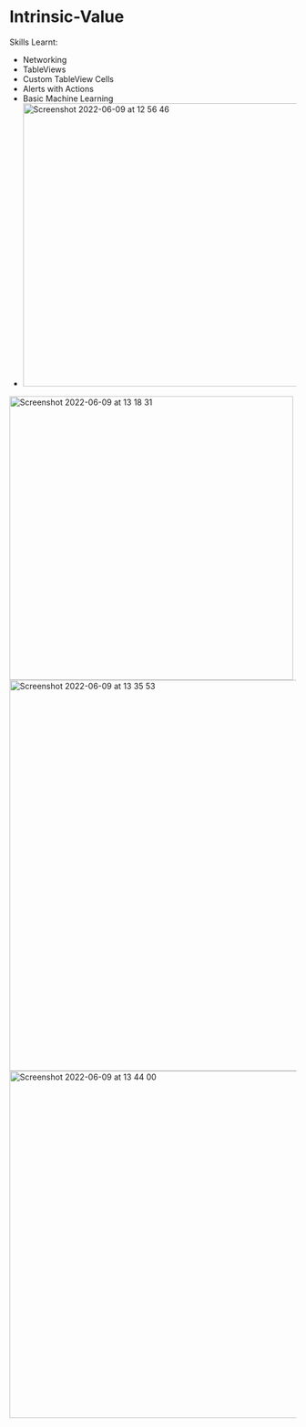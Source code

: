 # Intrinsic-Value

Skills Learnt:
- Networking
- TableViews
- Custom TableView Cells
- Alerts with Actions
- Basic Machine Learning
- <img width="497" alt="Screenshot 2022-06-09 at 12 56 46" src="https://user-images.githubusercontent.com/91250039/172838988-bdc606d8-6b6c-420a-a909-735dce2d34d5.png">
<img width="498" alt="Screenshot 2022-06-09 at 13 18 31" src="https://user-images.githubusercontent.com/91250039/172838993-dffa02ae-7dcb-43a1-8eae-3b134c488455.png">
<img width="686" alt="Screenshot 2022-06-09 at 13 35 53" src="https://user-images.githubusercontent.com/91250039/172839005-907be97d-d9e3-4d84-bf37-4b3547828944.png">
<img width="609" alt="Screenshot 2022-06-09 at 13 44 00" src="https://user-images.githubusercontent.com/91250039/172839014-8381bb6c-d4ef-479b-a963-366e75108f7b.png">
